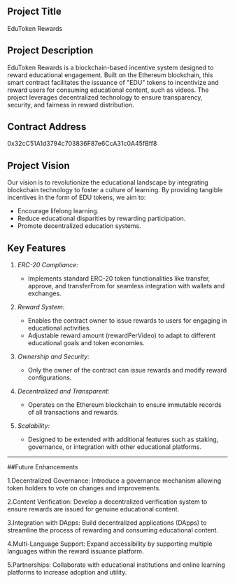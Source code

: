 
## Project Title
EduToken Rewards

## Project Description
EduToken Rewards is a blockchain-based incentive system designed to reward educational engagement. Built on the Ethereum blockchain, this smart contract facilitates the issuance of "EDU" tokens to incentivize and reward users for consuming educational content, such as videos. The project leverages decentralized technology to ensure transparency, security, and fairness in reward distribution.

## Contract Address
0x32cC51A1d3794c703836F87e6CcA31c0A45fBff8

## Project Vision
Our vision is to revolutionize the educational landscape by integrating blockchain technology to foster a culture of learning. By providing tangible incentives in the form of EDU tokens, we aim to:
- Encourage lifelong learning.
- Reduce educational disparities by rewarding participation.
- Promote decentralized education systems.

## Key Features
1. *ERC-20 Compliance:*
   - Implements standard ERC-20 token functionalities like transfer, approve, and transferFrom for seamless integration with wallets and exchanges.

2. *Reward System:*
   - Enables the contract owner to issue rewards to users for engaging in educational activities.
   - Adjustable reward amount (rewardPerVideo) to adapt to different educational goals and token economies.

3. *Ownership and Security:*
   - Only the owner of the contract can issue rewards and modify reward configurations.

4. *Decentralized and Transparent:*
   - Operates on the Ethereum blockchain to ensure immutable records of all transactions and rewards.

5. *Scalability:*
   - Designed to be extended with additional features such as staking, governance, or integration with other educational platforms.

---

##Future Enhancements

1.Decentralized Governance:
Introduce a governance mechanism allowing token holders to vote on changes and improvements.

2.Content Verification:
Develop a decentralized verification system to ensure rewards are issued for genuine educational content.

3.Integration with DApps:
Build decentralized applications (DApps) to streamline the process of rewarding and consuming educational content.

4.Multi-Language Support:
Expand accessibility by supporting multiple languages within the reward issuance platform.

5.Partnerships:
Collaborate with educational institutions and online learning platforms to increase adoption and utility.
